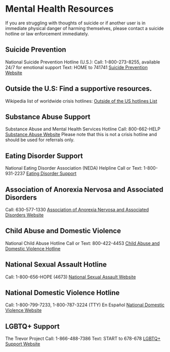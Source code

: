 
# Mental Health Resources
If you are struggling with thoughts of suicide or if another user is in immediate physical danger of harming themselves, please contact a suicide hotline or law enforcement immediately.


## Suicide Prevention
National Suicide Prevention Hotline (U.S.):
Call: 1-800-273-8255, available 24/7 for emotional support
Text: HOME to 741741
[Suicide Prevention Website](https://suicidepreventionlifeline.org/chat/)

## Outside the U.S: Find a supportive resources.
Wikipedia list of worldwide crisis hotlines:
[Outside of the US hotlines List](https://en.wikipedia.org/wiki/List_of_suicide_crisis_lines)

## Substance Abuse Support
Substance Abuse and Mental Health Services Hotline
Call: 800-662-HELP
[Substance Abuse Website](https://www.samhsa.gov/)
Please note that this is not a crisis hotline and should be used for referrals only.

## Eating Disorder Support
National Eating Disorder Association (NEDA) Helpline
Call or Text: 1-800-931-2237
[Eating Disorder Support](https://www.nationaleatingdisorders.org/help-support/contact-helpline)

## Association of Anorexia Nervosa and Associated Disorders
Call: 630-577-1330
[Association of Anorexia Nervosa and Associated Disorders Website](https://anad.org/our-services/eating-disorders-helpline/)

## Child Abuse and Domestic Violence
National Child Abuse Hotline
Call or Text: 800-422-4453
[Child Abuse and Domestic Violence Hotline](www.childhelp.org/childhelp-hotline/)

## National Sexual Assault Hotline
Call: 1-800-656-HOPE (4673)
[National Sexual Assault Website](https://hotline.rainn.org/online)

## National Domestic Violence Hotline
Call: 1-800-799-7233, 1-800-787-3224 (TTY) En Español
[National Domestic Violence Website](https://www.thehotline.org/)

## LGBTQ+ Support
The Trevor Project
Call: 1-866-488-7386
Text: START to 678-678
[LGBTQ+ Support Website](https://www.thetrevorproject.org/get-help-now/)
